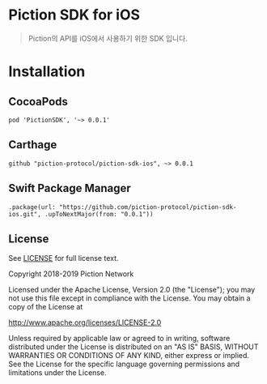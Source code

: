# Piction SDK for iOS
> Piction의 API를 iOS에서 사용하기 위한 SDK 입니다.


# Installation
## CocoaPods
```
pod 'PictionSDK', '~> 0.0.1'
```

## Carthage
```
github "piction-protocol/piction-sdk-ios", ~> 0.0.1
```

## Swift Package Manager
```
.package(url: "https://github.com/piction-protocol/piction-sdk-ios.git", .upToNextMajor(from: "0.0.1"))
```


## License
See [LICENSE](https://github.com/piction-protocol/piction-sdk-ios/blob/master/LICENSE) for full license text.

Copyright 2018-2019 Piction Network

Licensed under the Apache License, Version 2.0 (the "License");
you may not use this file except in compliance with the License.
You may obtain a copy of the License at

http://www.apache.org/licenses/LICENSE-2.0

Unless required by applicable law or agreed to in writing, software
distributed under the License is distributed on an "AS IS" BASIS,
WITHOUT WARRANTIES OR CONDITIONS OF ANY KIND, either express or implied.
See the License for the specific language governing permissions and
limitations under the License.
